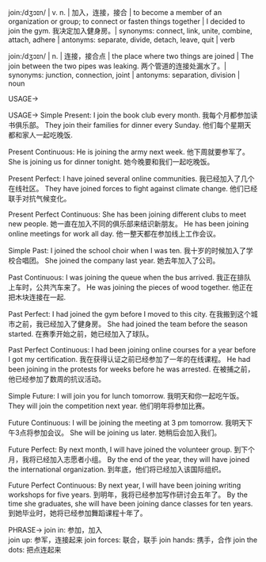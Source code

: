 join:/dʒɔɪn/ | v. n. | 加入，连接，接合 | to become a member of an organization or group; to connect or fasten things together |  I decided to join the gym. 我决定加入健身房。| synonyms: connect, link, unite, combine, attach, adhere | antonyms: separate, divide, detach, leave, quit | verb

join:/dʒɔɪn/ | n. | 连接，接合点 | the place where two things are joined | The join between the two pipes was leaking. 两个管道的连接处漏水了。| synonyms: junction, connection, joint | antonyms: separation, division | noun


USAGE->

USAGE->
Simple Present:
I join the book club every month. 我每个月都参加读书俱乐部。
They join their families for dinner every Sunday. 他们每个星期天都和家人一起吃晚饭.

Present Continuous:
He is joining the army next week. 他下周就要参军了。
She is joining us for dinner tonight. 她今晚要和我们一起吃晚饭。

Present Perfect:
I have joined several online communities. 我已经加入了几个在线社区。
They have joined forces to fight against climate change. 他们已经联手对抗气候变化。

Present Perfect Continuous:
She has been joining different clubs to meet new people. 她一直在加入不同的俱乐部来结识新朋友。
He has been joining online meetings for work all day. 他一整天都在参加线上工作会议。

Simple Past:
I joined the school choir when I was ten. 我十岁的时候加入了学校合唱团。
She joined the company last year. 她去年加入了公司。

Past Continuous:
I was joining the queue when the bus arrived. 我正在排队上车时，公共汽车来了。
He was joining the pieces of wood together. 他正在把木块连接在一起.

Past Perfect:
I had joined the gym before I moved to this city. 在我搬到这个城市之前，我已经加入了健身房。
She had joined the team before the season started. 在赛季开始之前，她已经加入了球队。

Past Perfect Continuous:
I had been joining online courses for a year before I got my certification.  我在获得认证之前已经参加了一年的在线课程。
He had been joining in the protests for weeks before he was arrested. 在被捕之前，他已经参加了数周的抗议活动。

Simple Future:
I will join you for lunch tomorrow. 我明天和你一起吃午饭。
They will join the competition next year. 他们明年将参加比赛。

Future Continuous:
I will be joining the meeting at 3 pm tomorrow. 我明天下午3点将参加会议。
She will be joining us later. 她稍后会加入我们。

Future Perfect:
By next month, I will have joined the volunteer group. 到下个月，我将已经加入志愿者小组。
By the end of the year, they will have joined the international organization. 到年底，他们将已经加入该国际组织。

Future Perfect Continuous:
By next year, I will have been joining writing workshops for five years. 到明年，我将已经参加写作研讨会五年了。
By the time she graduates, she will have been joining dance classes for ten years. 到她毕业时，她将已经参加舞蹈课程十年了。


PHRASE->
join in: 参加，加入  
join up:  参军，连接起来
join forces: 联合，联手
join hands: 携手，合作
join the dots:  把点连起来


